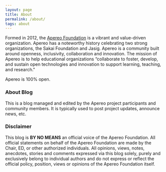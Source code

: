 ```yaml
---
layout: page
title: About
permalink: /about/
tags: about
---
```


Formed in 2012, the [Apereo Foundation](https://www.apereo.org) is a vibrant and value-driven organization. Apereo has a noteworthy history celebrating two strong organizations, the Sakai Foundation and Jasig. Apereo is a community built around openness, inclusivity, collaboration and innovation. The mission of Apereo is to help educational organizations “collaborate to foster, develop, and sustain open technologies and innovation to support learning, teaching, and research." 

Apereo is 100% open.

### About Blog

This is a blog managed and edited by the Apereo project participants and community members. It is typically used to post project updates, announce news, etc.

### Disclaimer

This blog is **BY NO MEANS** an official voice of the Apereo Foundation. All official statements on behalf of the Apereo Foundation are made by the Chair, ED, or other authorized individuals. All opinions, views, notes, anecdotes, stories and comments expressed via this blog solely, purely and exclusively belong to individual authors and do not express or reflect the official policy, position, views or opinions of the Apereo Foundation itself.
